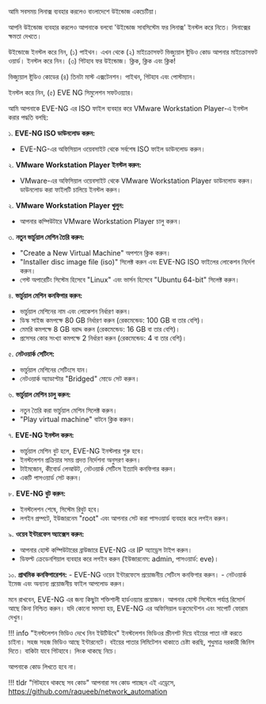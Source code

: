 আমি সবসময় লিনাক্স ব্যবহার করলেও বাংলাদেশে উইন্ডোজ একচেটিয়া।

আপনি উইন্ডোজ ব্যবহার করলেও আপনাকে বলবো 'উইন্ডোজ সাবসিস্টেম ফর লিনাক্স' ইনস্টল করে নিতে। লিনাক্সের ক্ষমতা দেখতে।

উইন্ডোজে ইনস্টল করে নিন, (১) পাইথন। এখন থেকে (২) মাইক্রোসফট ভিজ্যুয়াল ষ্টুডিও কোড আপনার মাইক্রোসফট ওয়ার্ড। ইনস্টল করে নিন। (৩) গিটহাব ফর উইন্ডোজ। ক্লিক, ক্লিক এবং ক্লিক!

ভিজ্যুয়াল ষ্টুডিও কোডের (৪) তিনটা মাস্ট এক্সটেনশন। পাইথন, গিটহাব এবং পোস্টম্যান।

ইনস্টল করে নিন, (৫) EVE NG সিমুলেশন সফটওয়্যার।

আমি আপনাকে EVE-NG এর ISO ফাইল ব্যবহার করে VMware Workstation Player-এ ইনস্টল করার পদ্ধতি বলছি:

১. **EVE-NG ISO ডাউনলোড করুন:**
- EVE-NG-এর অফিসিয়াল ওয়েবসাইট থেকে সর্বশেষ ISO ফাইল ডাউনলোড করুন।

২. **VMware Workstation Player ইনস্টল করুন:**

  - VMware-এর অফিসিয়াল ওয়েবসাইট থেকে VMware Workstation Player ডাউনলোড করুন।
ডাউনলোড করা ফাইলটি চালিয়ে ইনস্টল করুন।

২. **VMware Workstation Player খুলুন:**
   - আপনার কম্পিউটারে VMware Workstation Player চালু করুন।

৩. **নতুন ভার্চুয়াল মেশিন তৈরি করুন:**
   - "Create a New Virtual Machine" অপশনে ক্লিক করুন।
   - "Installer disc image file (iso)" সিলেক্ট করুন এবং EVE-NG ISO ফাইলের লোকেশন নির্দেশ করুন।
   - গেস্ট অপারেটিং সিস্টেম হিসেবে "Linux" এবং ভার্সন হিসেবে "Ubuntu 64-bit" সিলেক্ট করুন।

৪. **ভার্চুয়াল মেশিন কনফিগার করুন:**
   - ভার্চুয়াল মেশিনের নাম এবং লোকেশন নির্ধারণ করুন।
   - ডিস্ক সাইজ কমপক্ষে 80 GB নির্ধারণ করুন (রেকমেন্ডেড: 100 GB বা তার বেশি)।
   - মেমরি কমপক্ষে 8 GB বরাদ্দ করুন (রেকমেন্ডেড: 16 GB বা তার বেশি)।
   - প্রসেসর কোর সংখ্যা কমপক্ষে 2 নির্ধারণ করুন (রেকমেন্ডেড: 4 বা তার বেশি)।

৫. **নেটওয়ার্ক সেটিংস:**
   - ভার্চুয়াল মেশিনের সেটিংসে যান।
   - নেটওয়ার্ক অ্যাডাপ্টার "Bridged" মোডে সেট করুন।

৬. **ভার্চুয়াল মেশিন চালু করুন:**
   - নতুন তৈরি করা ভার্চুয়াল মেশিন সিলেক্ট করুন।
   - "Play virtual machine" বাটনে ক্লিক করুন।

৭. **EVE-NG ইনস্টল করুন:**
   - ভার্চুয়াল মেশিন বুট হলে, EVE-NG ইনস্টলার শুরু হবে।
   - ইনস্টলেশন প্রক্রিয়ার সময় প্রদত্ত নির্দেশনা অনুসরণ করুন।
   - টাইমজোন, কীবোর্ড লেআউট, নেটওয়ার্ক সেটিংস ইত্যাদি কনফিগার করুন।
   - একটি পাসওয়ার্ড সেট করুন।

৮. **EVE-NG বুট করুন:**
   - ইনস্টলেশন শেষে, সিস্টেম রিবুট হবে।
   - লগইন প্রম্পটে, ইউজারনেম "root" এবং আপনার সেট করা পাসওয়ার্ড ব্যবহার করে লগইন করুন।

৯. **ওয়েব ইন্টারফেস অ্যাক্সেস করুন:**
   - আপনার হোস্ট কম্পিউটারের ব্রাউজারে EVE-NG এর IP অ্যাড্রেস টাইপ করুন।
   - ডিফল্ট ক্রেডেনশিয়াল ব্যবহার করে লগইন করুন (ইউজারনেম: admin, পাসওয়ার্ড: eve)।

১০. **প্রাথমিক কনফিগারেশন:**
    - EVE-NG ওয়েব ইন্টারফেসে প্রয়োজনীয় সেটিংস কনফিগার করুন।
    - নেটওয়ার্ক ইমেজ এবং অন্যান্য প্রয়োজনীয় ফাইল আপলোড করুন।

মনে রাখবেন, EVE-NG এর জন্য কিছুটা শক্তিশালী হার্ডওয়্যার প্রয়োজন। আপনার হোস্ট সিস্টেমে পর্যাপ্ত রিসোর্স আছে কিনা নিশ্চিত করুন। যদি কোনো সমস্যা হয়, EVE-NG এর অফিসিয়াল ডকুমেন্টেশন এবং সাপোর্ট ফোরাম দেখুন।

!!! info "ইনস্টলেশন ভিডিও দেখে নিন ইউটিউবে"
    ইনস্টলেশন ভিডিওর স্ক্রীনশট দিয়ে বইয়ের পাতা নষ্ট করতে চাইনা। সহজ সহজ ভিডিও আছে ইন্টারনেটে। বইয়ের পাতার লিমিটেশন থাকাতে চেষ্টা করছি, শুধুমাত্র দরকারী জিনিস দিতে। বাকিটা যাবে গিটহাবে। লিংক থাকছে নিচে।

আপনাকে কোড লিখতে হবে না।

!!! tldr "গিটহাবে থাকছে সব কোড"
    আপনারা সব কোড পাচ্ছেন এই এড্রেসে, https://github.com/raqueeb/network_automation

